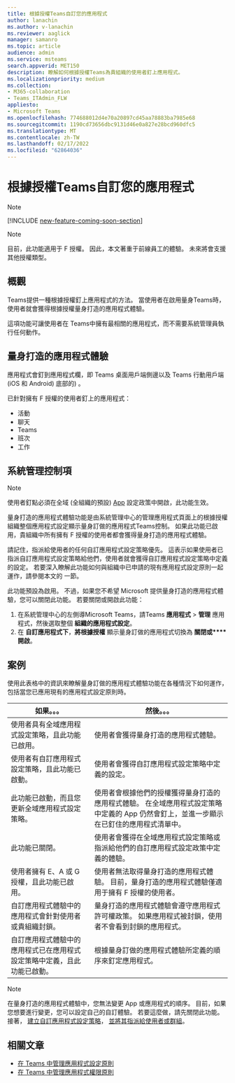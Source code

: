 ```yaml
---
title: 根據授權Teams自訂您的應用程式
author: lanachin
ms.author: v-lanachin
ms.reviewer: aaglick
manager: samanro
ms.topic: article
audience: admin
ms.service: msteams
search.appverid: MET150
description: 瞭解如何根據授權Teams為貴組織的使用者釘上應用程式。
ms.localizationpriority: medium
ms.collection:
- M365-collaboration
- Teams_ITAdmin_FLW
appliesto:
- Microsoft Teams
ms.openlocfilehash: 774688012d4e70a20897cd45aa78883ba7985e68
ms.sourcegitcommit: 1190cd73656dbc9131d46e0a827e28bcd960dfc5
ms.translationtype: MT
ms.contentlocale: zh-TW
ms.lasthandoff: 02/17/2022
ms.locfileid: "62864036"
---
```

# <a name="tailor-your-teams-apps-based-on-license"></a>根據授權Teams自訂您的應用程式

> [!NOTE]
> [!INCLUDE [new-feature-coming-soon-section](includes/new-feature-coming-soon-section.md)]

> [!NOTE]
> 目前，此功能適用于 F 授權。 因此，本文著重于前線員工的體驗。 未來將會支援其他授權類型。

## <a name="overview"></a>概觀

Teams提供一種根據授權釘上應用程式的方法。 當使用者在啟用量身Teams時，使用者就會獲得根據授權量身打造的應用程式體驗。

這項功能可讓使用者在 Teams中擁有最相關的應用程式，而不需要系統管理員執行任何動作。

## <a name="tailored-app-experience"></a>量身打造的應用程式體驗

應用程式會釘到應用程式欄，即 Teams 桌面用戶端側邊以及 Teams 行動用戶端 (iOS 和 Android) 底部的) 。

已針對擁有 F 授權的使用者釘上的應用程式：

- 活動
- 聊天
- Teams
- 班次
- 工作

## <a name="admin-controls"></a>系統管理控制項

> [!NOTE]
> 使用者釘點必須在全域 (全組織的預設) [App](teams-app-setup-policies.md) 設定政策中開啟，此功能生效。

量身打造的應用程式體驗功能是由系統管理中心的管理應用程式頁面上的根據授權組織整個應用程式設定顯示量身訂[](manage-apps.md#manage-org-wide-app-settings)做的應用程式Teams控制。 如果此功能已啟用，貴組織中所有擁有 F 授權的使用者都會獲得量身打造的應用程式體驗。

請記住，指派給使用者的任何自訂應用程式設定策略優先。 這表示如果使用者已指派自訂應用程式設定策略給他們，使用者就會獲得自訂應用程式設定策略中定義的設定。 若要深入瞭解此功能如何與組織中已申請的現有應用程式設定原則一起運作，請參閱本文的 一節[](#scenarios)。

此功能預設為啟用。 不過，如果您不希望 Microsoft 提供量身打造的應用程式體驗，您可以關閉此功能。 若要關閉或開啟此功能：

1. 在系統管理中心的左側導Microsoft Teams，請Teams **應用程式**  >  **管理** 應用程式，然後選取整個 **組織的應用程式設定**。
2. 在 **自訂應用程式下**，**將根據授權** 顯示量身訂做的應用程式切換為 **關閉或****開啟**。

## <a name="scenarios"></a>案例

使用此表格中的資訊來瞭解量身訂做的應用程式體驗功能在各種情況下如何運作，包括當您已應用現有的應用程式設定原則時。

|如果。。。  |然後。。。 |
|---------|---------|
|使用者具有全域應用程式設定策略，且此功能已啟用。     | 使用者會獲得量身打造的應用程式體驗。        |
|使用者有自訂應用程式設定策略，且此功能已啟動。    |使用者會獲得自訂應用程式設定策略中定義的設定。          |
|此功能已啟動，而且您更新全域應用程式設定策略。     |使用者會根據他們的授權獲得量身打造的應用程式體驗。 在全域應用程式設定策略中定義的 App 仍然會釘上，並進一步顯示在已釘住的應用程式清單中。          |
|此功能已關閉。   | 使用者會獲得在全域應用程式設定策略或指派給他們的自訂應用程式設定政策中定義的體驗。          |
|使用者擁有 E、A 或 G 授權，且此功能已啟用。   | 使用者無法取得量身打造的應用程式體驗。 目前，量身打造的應用程式體驗僅適用于擁有 F 授權的使用者。        |
|自訂應用程式體驗中的應用程式會針對使用者或貴組織封鎖。      |量身打造的應用程式體驗會遵守應用程式許可權政策。 如果應用程式被封鎖，使用者不會看到封鎖的應用程式。           |
|自訂應用程式體驗中的應用程式已在應用程式設定策略中定義，且此功能已啟動。 |根據量身訂做的應用程式體驗所定義的順序來釘定應用程式。        |

> [!NOTE]
> 在量身打造的應用程式體驗中，您無法變更 App 或應用程式的順序。 目前，如果您想要進行變更，您可以設定自己的自訂體驗。 若要這麼做，請先關閉此功能。 接著， [建立自訂應用程式設定策略](teams-app-setup-policies.md)， [並將其指派給使用者或群組](assign-policies-users-and-groups.md)。

## <a name="related-articles"></a>相關文章

- [在 Teams 中管理應用程式設定原則](teams-app-setup-policies.md)
- [在 Teams 中管理應用程式權限原則](teams-app-permission-policies.md)
